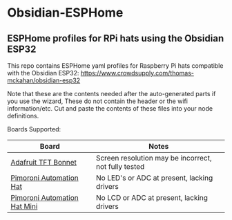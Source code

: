 # Obsidian-ESPHome
ESPHome profiles for RPi hats using the Obsidian ESP32
-----

This repo contains ESPHome yaml profiles for Raspberry Pi hats compatible with the Obsidian ESP32: 
https://www.crowdsupply.com/thomas-mckahan/obsidian-esp32

Note that these are the contents needed after the auto-generated parts if you use the wizard,
These do not contain the header or the wifi information/etc.  Cut and paste the contents of these
files into your node definitions.

Boards Supported:

| Board | Notes |
|--|--|
| [Adafruit TFT Bonnet](https://www.adafruit.com/product/4506) | Screen resolution may be incorrect, not fully tested |
| [Pimoroni Automation Hat](https://shop.pimoroni.com/products/automation-hat) | No LED's or ADC at present, lacking drivers |
| [Pimoroni Automation Hat Mini](https://shop.pimoroni.com/products/automation-hat-mini) | No LCD or ADC at present, lacking drivers |
